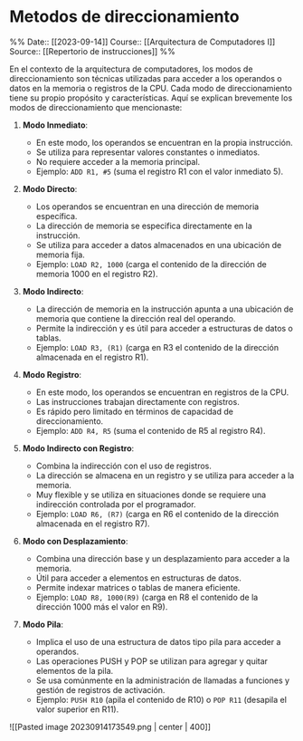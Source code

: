 # Metodos de direccionamiento

%%
Date:: [[2023-09-14]]
Course:: [[Arquitectura de Computadores I]]
Source:: [[Repertorio de instrucciones]]
%%

En el contexto de la arquitectura de computadores, los modos de direccionamiento son técnicas utilizadas para acceder a los operandos o datos en la memoria o registros de la CPU. Cada modo de direccionamiento tiene su propio propósito y características. Aquí se explican brevemente los modos de direccionamiento que mencionaste:

1. **Modo Inmediato**:
   - En este modo, los operandos se encuentran en la propia instrucción.
   - Se utiliza para representar valores constantes o inmediatos.
   - No requiere acceder a la memoria principal.
   - Ejemplo: `ADD R1, #5` (suma el registro R1 con el valor inmediato 5).

2. **Modo Directo**:
   - Los operandos se encuentran en una dirección de memoria específica.
   - La dirección de memoria se especifica directamente en la instrucción.
   - Se utiliza para acceder a datos almacenados en una ubicación de memoria fija.
   - Ejemplo: `LOAD R2, 1000` (carga el contenido de la dirección de memoria 1000 en el registro R2).

3. **Modo Indirecto**:
   - La dirección de memoria en la instrucción apunta a una ubicación de memoria que contiene la dirección real del operando.
   - Permite la indirección y es útil para acceder a estructuras de datos o tablas.
   - Ejemplo: `LOAD R3, (R1)` (carga en R3 el contenido de la dirección almacenada en el registro R1).

4. **Modo Registro**:
   - En este modo, los operandos se encuentran en registros de la CPU.
   - Las instrucciones trabajan directamente con registros.
   - Es rápido pero limitado en términos de capacidad de direccionamiento.
   - Ejemplo: `ADD R4, R5` (suma el contenido de R5 al registro R4).

5. **Modo Indirecto con Registro**:
   - Combina la indirección con el uso de registros.
   - La dirección se almacena en un registro y se utiliza para acceder a la memoria.
   - Muy flexible y se utiliza en situaciones donde se requiere una indirección controlada por el programador.
   - Ejemplo: `LOAD R6, (R7)` (carga en R6 el contenido de la dirección almacenada en el registro R7).

6. **Modo con Desplazamiento**:
   - Combina una dirección base y un desplazamiento para acceder a la memoria.
   - Útil para acceder a elementos en estructuras de datos.
   - Permite indexar matrices o tablas de manera eficiente.
   - Ejemplo: `LOAD R8, 1000(R9)` (carga en R8 el contenido de la dirección 1000 más el valor en R9).

7. **Modo Pila**:
   - Implica el uso de una estructura de datos tipo pila para acceder a operandos.
   - Las operaciones PUSH y POP se utilizan para agregar y quitar elementos de la pila.
   - Se usa comúnmente en la administración de llamadas a funciones y gestión de registros de activación.
   - Ejemplo: `PUSH R10` (apila el contenido de R10) o `POP R11` (desapila el valor superior en R11).

![[Pasted image 20230914173549.png | center | 400]]